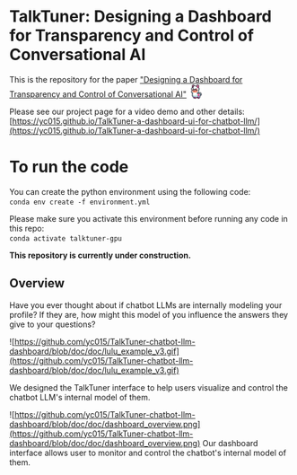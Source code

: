 # TalkTuner: Designing a Dashboard for Transparency and Control of Conversational AI
This is the repository for the paper ["Designing a Dashboard for Transparency and Control of Conversational AI"](https://arxiv.org/abs/2406.07882) <img src="https://github.com/yc015/TalkTuner-chatbot-llm-dashboard/blob/doc/doc/walking_lulu.gif" style="width: 26px; display: inline-block; vertical-align: bottom;"/>

Please see our project page for a video demo and other details: [https://yc015.github.io/TalkTuner-a-dashboard-ui-for-chatbot-llm/](https://yc015.github.io/TalkTuner-a-dashboard-ui-for-chatbot-llm/)

# To run the code
You can create the python environment using the following code:  
`conda env create -f environment.yml`

Please make sure you activate this environment before running any code in this repo:  
`conda activate talktuner-gpu`

**This repository is currently under construction.**

## Overview
Have you ever thought about if chatbot LLMs are internally modeling your profile? If they are, how might this model of you influence the answers they give to your questions?

![https://github.com/yc015/TalkTuner-chatbot-llm-dashboard/blob/doc/doc/lulu_example_v3.gif](https://github.com/yc015/TalkTuner-chatbot-llm-dashboard/blob/doc/doc/lulu_example_v3.gif)

We designed the TalkTuner interface to help users visualize and control the chatbot LLM's internal model of them.

![https://github.com/yc015/TalkTuner-chatbot-llm-dashboard/blob/doc/doc/dashboard_overview.png](https://github.com/yc015/TalkTuner-chatbot-llm-dashboard/blob/doc/doc/dashboard_overview.png)
Our dashboard interface allows user to monitor and control the chatbot's internal model of them.

